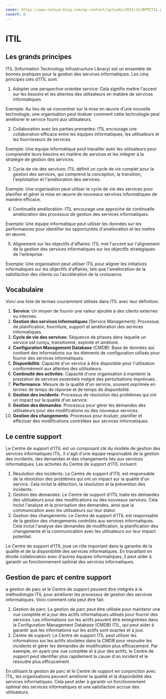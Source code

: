 ```yaml
---
cover: https://www.neteye-blog.com/wp-content/uploads/2015/11/BPMITIL.png
coverY: 0
---
```


# ITIL

## Les grands principes

ITIL (Information Technology Infrastructure Library) est un ensemble de bonnes pratiques pour la gestion des services informatiques. Les cinq principes clés d'ITIL sont:

1. Adopter une perspective orientée service: Cela signifie mettre l'accent sur les besoins et les attentes des utilisateurs en matière de services informatiques.

Exemple: Au lieu de se concentrer sur la mise en œuvre d'une nouvelle technologie, une organisation peut évaluer comment cette technologie peut améliorer le service fourni aux utilisateurs.

2. Collaboration avec les parties prenantes: ITIL encourage une collaboration efficace entre les équipes informatiques, les utilisateurs et les fournisseurs de services.

Exemple: Une équipe informatique peut travailler avec les utilisateurs pour comprendre leurs besoins en matière de services et les intégrer à la stratégie de gestion des services.

3. Cycle de vie des services: ITIL définit un cycle de vie complet pour la gestion des services, qui comprend la conception, la transition, l'exploitation et l'amélioration des services.

Exemple: Une organisation peut utiliser le cycle de vie des services pour planifier et gérer la mise en œuvre de nouveaux services informatiques de manière efficace.

4. Continuelle amélioration: ITIL encourage une approche de continuelle amélioration des processus de gestion des services informatiques.

Exemple: Une équipe informatique peut utiliser les données sur les performances pour identifier les opportunités d'amélioration et les mettre en œuvre.

5. Alignement sur les objectifs d'affaires: ITIL met l'accent sur l'alignement de la gestion des services informatiques sur les objectifs stratégiques de l'entreprise.

Exemple: Une organisation peut utiliser ITIL pour aligner les initiatives informatiques sur les objectifs d'affaires, tels que l'amélioration de la satisfaction des clients ou l'accélération de la croissance.

## Vocabulaire

Voici une liste de termes couramment utilisés dans ITIL avec leur définition:

1. **Service**: Un moyen de fournir une valeur ajoutée à des clients externes ou internes.
2. **Gestion des services informatiques** (Service Management): Processus de planification, fourniture, support et amélioration des services informatiques.
3. **Cycle de vie des services**: Séquence de phases dans laquelle un service est conçu, transitionné, exploité et amélioré.
4. **Configuration Management Database** (CMDB): Base de données qui contient des informations sur les éléments de configuration utilisés pour fournir des services informatiques.
5. **Disponibilité**: Capacité d'un service à être disponible pour l'utilisation conformément aux attentes des utilisateurs.
6. **Continuité des activités**: Capacité d'une organisation à maintenir la prestation de services essentiels malgré des perturbations imprévues.
7. **Performance**: Mesure de la qualité d'un service, souvent exprimée en termes de temps de réponse et de temps de disponibilité.
8. **Gestion des incidents**: Processus de résolution des problèmes qui ont un impact sur la qualité d'un service.
9. **Gestion des demandes**: Processus pour gérer les demandes des utilisateurs pour des modifications ou des nouveaux services.
10. **Gestion des changements**: Processus pour évaluer, planifier et effectuer des modifications contrôlées aux services informatiques.

## Le centre support&#x20;

Le Centre de support d'ITIL est un composant clé du modèle de gestion des services informatiques ITIL. Il s'agit d'une équipe responsable de la gestion des incidents, des demandes et des changements liés aux services informatiques. Les activités du Centre de support d'ITIL incluent:

1. Résolution des incidents: Le Centre de support d'ITIL est responsable de la résolution des problèmes qui ont un impact sur la qualité d'un service. Cela inclut la détection, la résolution et la prévention des incidents.
2. Gestion des demandes: Le Centre de support d'ITIL traite les demandes des utilisateurs pour des modifications ou des nouveaux services. Cela inclut l'analyse et la priorisation des demandes, ainsi que la communication avec les utilisateurs sur leur statut.
3. Gestion des changements: Le Centre de support d'ITIL est responsable de la gestion des changements contrôlés aux services informatiques. Cela inclut l'analyse des demandes de modification, la planification des changements et la communication avec les utilisateurs sur leur impact potentiel.

Le Centre de support d'ITIL joue un rôle important dans la garantie de la qualité et de la disponibilité des services informatiques. En travaillant en étroite collaboration avec d'autres équipes informatiques, il peut aider à garantir un fonctionnement optimal des services informatiques.

## Gestion de parc et centre support

a gestion de parc et le Centre de support peuvent être intégrés à la méthodologie ITIL pour améliorer les processus de gestion des services informatiques. Voici comment cela peut être fait:

1. Gestion de parc: La gestion de parc peut être utilisée pour maintenir une vue complète et à jour des actifs informatiques utilisés pour fournir des services. Les informations sur les actifs peuvent être enregistrées dans la Configuration Management Database (CMDB) ITIL, qui peut aider à garantir que les informations sur les actifs sont exactes et à jour.
2. Centre de support: Le Centre de support ITIL peut utiliser les informations sur les actifs stockées dans la CMDB pour résoudre les incidents et gérer les demandes de modification plus efficacement. Par exemple, en ayant une vue complète et à jour des actifs, le Centre de support peut identifier plus rapidement la cause d'un incident et le résoudre plus efficacement.

En utilisant la gestion de parc et le Centre de support en conjonction avec ITIL, les organisations peuvent améliorer la qualité et la disponibilité des services informatiques. Cela peut aider à garantir un fonctionnement optimal des services informatiques et une satisfaction accrue des utilisateurs.
